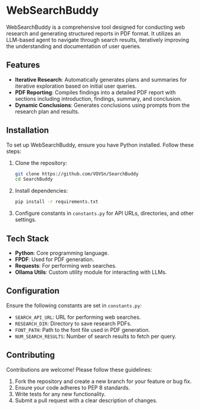 # WebSearchBuddy

WebSearchBuddy is a comprehensive tool designed for conducting web research and generating structured reports in PDF format. It utilizes an LLM-based agent to navigate through search results, iteratively improving the understanding and documentation of user queries.

## Features

- **Iterative Research**: Automatically generates plans and summaries for iterative exploration based on initial user queries.
- **PDF Reporting**: Compiles findings into a detailed PDF report with sections including introduction, findings, summary, and conclusion.
- **Dynamic Conclusions**: Generates conclusions using prompts from the research plan and results.

## Installation

To set up WebSearchBuddy, ensure you have Python installed. Follow these steps:

1. Clone the repository:
   ```bash
   git clone https://github.com/VOVSn/SearchBuddy
   cd SearchBuddy
   ```

2. Install dependencies:
   ```bash
   pip install -r requirements.txt
   ```

3. Configure constants in `constants.py` for API URLs, directories, and other settings.

## Tech Stack

- **Python**: Core programming language.
- **FPDF**: Used for PDF generation.
- **Requests**: For performing web searches.
- **Ollama Utils**: Custom utility module for interacting with LLMs.

## Configuration

Ensure the following constants are set in `constants.py`:

- `SEARCH_API_URL`: URL for performing web searches.
- `RESEARCH_DIR`: Directory to save research PDFs.
- `FONT_PATH`: Path to the font file used in PDF generation.
- `NUM_SEARCH_RESULTS`: Number of search results to fetch per query.

## Contributing

Contributions are welcome! Please follow these guidelines:

1. Fork the repository and create a new branch for your feature or bug fix.
2. Ensure your code adheres to PEP 8 standards.
3. Write tests for any new functionality.
4. Submit a pull request with a clear description of changes.

